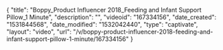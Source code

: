 {
    "title": "Boppy_Product Influencer 2018_Feeding and Infant Support Pillow_1 Minute",
    "description": "",
    "videoid": "167334156",
    "date_created": "1531844568",
    "date_modified": "1532042440",
    "type": "captivate",
    "layout": "video",
    "url": "\/v\/boppy-product-influencer-2018-feeding-and-infant-support-pillow-1-minute\/167334156"
}
